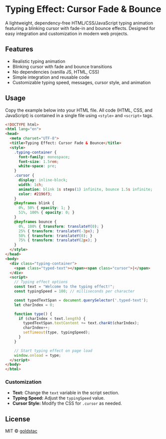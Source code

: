 # Typing Effect: Cursor Fade & Bounce

A lightweight, dependency-free HTML/CSS/JavaScript typing animation featuring a blinking cursor with fade-in and bounce effects. Designed for easy integration and customization in modern web projects.

## Features

- Realistic typing animation
- Blinking cursor with fade and bounce transitions
- No dependencies (vanilla JS, HTML, CSS)
- Simple integration and reusable code
- Customizable typing speed, messages, cursor style, and animation

## Usage

Copy the example below into your HTML file. All code (HTML, CSS, and JavaScript) is contained in a single file using `<style>` and `<script>` tags.

```html
<!DOCTYPE html>
<html lang="en">
<head>
  <meta charset="UTF-8">
  <title>Typing Effect: Cursor Fade & Bounce</title>
  <style>
    .typing-container {
      font-family: monospace;
      font-size: 1.5rem;
      white-space: pre;
    }
    .cursor {
      display: inline-block;
      width: 1ch;
      animation: blink 1s steps(1) infinite, bounce 1.5s infinite;
      color: #2196f3;
    }
    @keyframes blink {
      0%, 50% { opacity: 1; }
      51%, 100% { opacity: 0; }
    }
    @keyframes bounce {
      0%, 100% { transform: translateY(0); }
      25% { transform: translateY(-3px); }
      50% { transform: translateY(0); }
      75% { transform: translateY(2px); }
    }
  </style>
</head>
<body>
  <div class="typing-container">
    <span class="typed-text"></span><span class="cursor">|</span>
  </div>
  <script>
    // Typing effect options
    const text = "Welcome to the typing effect!";
    const typingSpeed = 100; // milliseconds per character

    const typedTextSpan = document.querySelector('.typed-text');
    let charIndex = 0;

    function type() {
      if (charIndex < text.length) {
        typedTextSpan.textContent += text.charAt(charIndex);
        charIndex++;
        setTimeout(type, typingSpeed);
      }
    }

    // Start typing effect on page load
    window.onload = type;
  </script>
</body>
</html>
```

### Customization

- **Text:** Change the `text` variable in the script section.
- **Typing Speed:** Adjust the `typingSpeed` value.
- **Cursor Style:** Modify the CSS for `.cursor` as needed.

## License

MIT © [goldstac](https://github.com/goldstac)
